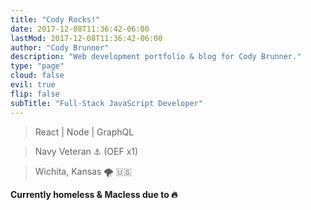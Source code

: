 ```yaml
---
title: "Cody Rocks!"
date: 2017-12-08T11:36:42-06:00
lastMod: 2017-12-08T11:36:42-06:00
author: "Cody Brunner"
description: "Web development portfolio & blog for Cody Brunner."
type: "page"
cloud: false
evil: true
flip: false
subTitle: "Full-Stack JavaScript Developer"
---
```


> React | Node | GraphQL

> Navy Veteran :anchor: (OEF x1)

> Wichita, Kansas :tornado: :us:

**Currently homeless & Macless due to :fire:**